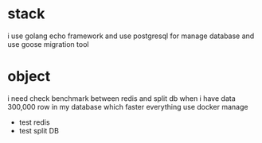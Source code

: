 # stack
i use golang echo framework and use postgresql for manage database and use goose migration tool

# object
i need check benchmark between redis and split db when i have data 300,000 row in my database which faster everything use docker manage
- test redis
- test split DB